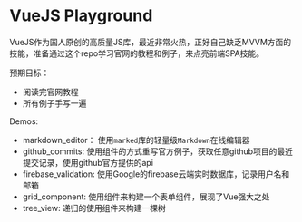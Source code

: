 # VueJS Playground

VueJS作为国人原创的高质量JS库，最近非常火热，正好自己缺乏MVVM方面的技能，准备通过这个repo学习官网的教程和例子，来点亮前端SPA技能。

预期目标：

- 阅读完官网教程
- 所有例子手写一遍

Demos:

- markdown_editor： 使用`marked`库的轻量级`Markdown`在线编辑器
- github_commits: 使用组件的方式重写官方例子，获取任意github项目的最近提交记录，使用github官方提供的api
- firebase_validation: 使用Google的firebase云端实时数据库，记录用户名和邮箱
- grid_component: 使用组件来构建一个表单组件，展现了Vue强大之处
- tree_view: 递归的使用组件来构建一棵树